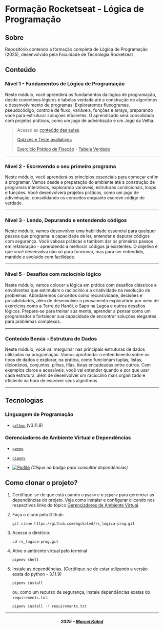 <!-- markdownlint-disable MD033 -->
<!-- markdownlint-disable MD014 -->

# Formação Rocketseat - Lógica de Programação

## Sobre

Repositório contendo a formação completa de Lógica de Programação (2025), desenvolvido pela Faculdade de Tecnologia Rocketseat

## Conteúdo

### Nível 1 - Fundamentos de Lógica de Programação

Neste módulo, você aprenderá os fundamentos da lógica de programação, desde conectivos lógicos e tabelas verdade até a construção de algoritmos e desenvolvimento de programas. Exploraremos fluxogramas, pseudocódigo, controle de fluxo, variáveis, funções e arrays, preparando você para estruturar soluções eficientes. O aprendizado será consolidado com projetos práticos, como um jogo de adivinhação e um Jogo da Velha.

> Acesso ao [conteúdo das aulas](.github/docs/content/notes/n1.md).
>
> [Quizzes e Teste avaliativos](.github/docs/content/tests/t1.md#questionário-avaliativo)
>
> [Exercício Prático de Fixação](./n1/tabela_verdade.py) - [Tabela Verdade](./n1/tabela_verdade.md)

---

### Nível 2 - Escrevendo o seu primeiro programa

Neste módulo, você aprenderá os princípios essenciais para começar enfim a programar. Vamos desde a preparação do ambiente até a construção de programas interativos, explorando variáveis, estruturas condicionais, loops e funções. Você desenvolverá projetos práticos, como um jogo de adivinhação, consolidando os conceitos enquanto escreve código de verdade.

---

### Nível 3 - Lendo, Depurando e entendendo códigos

Neste módulo, vamos desenvolver uma habilidade essencial para qualquer pessoa que programa: a capacidade de ler, entender e depurar códigos com segurança. Você vaboas práticas e também dar os primeiros passos em refatoração - aprendendo a melhorar códigos já existentes. O objetivo é que você desenvolva não só para funcionar, mas para ser entendido, mantido e evoluído com facilidade.

---

### Nível 5 - Desafios com raciocínio lógico

Neste módulo, vamos colocar a lógica em prática com desafios clássicos e envolventes que estimulam o raciocínio e a criatividade na resolução de problemas. Abordaremos conceitos como recursividade, decisões e possibilidades, além de desenvolver o pensamento exploratório por meio de exercícios como a Torre de Hanói, o Sapo na Lagoa e outros desafios lógicos. Prepare-se para treinar sua mente, aprender a pensar como um programador e fortalecer sua capacidade de encontrar soluções elegantes para problemas complexos.

---

### Conteúdo Bonús - Estrutura de Dados

Neste módulo, você vai mergulhar nas principais estruturas de dados utilizadas na programação. Vamos aprofundar o entendimento sobre os tipos de dados e explorar, na prática, como funcionam tuplas, listas, dicionários, conjuntos, pilhas, filas, listas encadeadas entre outros. Com exemplos claros e acessíveis, você vai entender quando e por que usar cada estrutura, além de desenvolver um raciocínio mais organizado e eficiente na hora de escrever seus algoritmos.

___

## Tecnologias

### Linguagem de Programação

- [`python`](https://www.python.org/) (v3.11.9)

### Gerenciadores de Ambiente Virtual e Dependências

- [`pyenv`](https://github.com/pyenv/pyenv)
- [`pipenv`](https://pipenv.pypa.io/en/latest/)
  
- [![Pipfile](https://img.shields.io/badge/Consultar-Pipfile-blue?style=flat-square)](./Pipfile)  *(Clique no badge para consultar dependências)*

## Como clonar o projeto?

1. Certifique-se de que está usando o `pyenv` e o `pipenv` para gerenciar as dependências do projeto. Veja como instalar e configurar clicando nos respectivos links do tópico [Gerenciadores de Ambiente Virtual](#gerenciadores-de-ambiente-virtual-e-dependências).

2. Faça o clone pelo Github:

    ```shell
    git clone https://github.com/mgckaled/rs_logica-prog.git
    ```

3. Acesse o diretório:

    ```shell
    cd rs_logica-prog.git
    ```

4. Ative o ambiente virtual pelo terminal

    ```shell
    pipenv shell
    ```

5. Instale as dependências. (Certifique-se de estar utilzando a versão exata do python - 3.11.9)

    ```shell
    pipenv install
    ```

    ou, como um recurso de segurança, instale dependências exatas do `requirements.txt`:

    ```shell
    pipenv install -r requirements.txt
    ```

---

<h5 align="center">
  2025 - <a href="https://github.com/mgckaled/">Marcel Kaled</a>
</h5>
